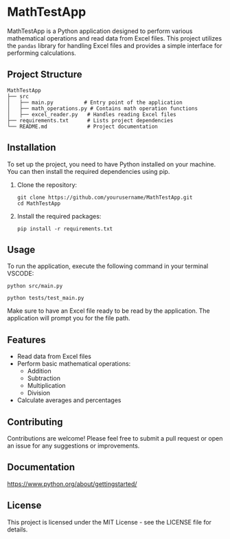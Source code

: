# MathTestApp

MathTestApp is a Python application designed to perform various mathematical operations and read data from Excel files. This project utilizes the `pandas` library for handling Excel files and provides a simple interface for performing calculations.

## Project Structure

```
MathTestApp
├── src
│   ├── main.py          # Entry point of the application
│   ├── math_operations.py # Contains math operation functions
│   ├── excel_reader.py   # Handles reading Excel files
├── requirements.txt      # Lists project dependencies
└── README.md             # Project documentation
```

## Installation

To set up the project, you need to have Python installed on your machine. You can then install the required dependencies using pip. 

1. Clone the repository:
   ```
   git clone https://github.com/yourusername/MathTestApp.git
   cd MathTestApp
   ```

2. Install the required packages:
   ```
   pip install -r requirements.txt
   ```

## Usage

To run the application, execute the following command in your terminal VSCODE:

```
python src/main.py

python tests/test_main.py
```

Make sure to have an Excel file ready to be read by the application. The application will prompt you for the file path.

## Features

- Read data from Excel files
- Perform basic mathematical operations:
  - Addition
  - Subtraction
  - Multiplication
  - Division
- Calculate averages and percentages

## Contributing

Contributions are welcome! Please feel free to submit a pull request or open an issue for any suggestions or improvements.

## Documentation
https://www.python.org/about/gettingstarted/

## License

This project is licensed under the MIT License - see the LICENSE file for details.
